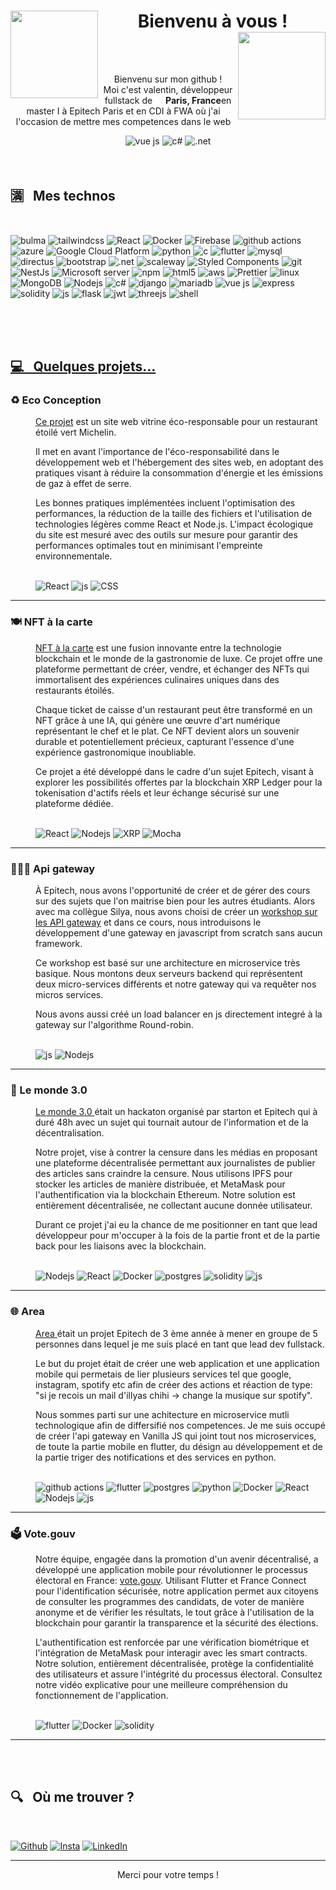 <div>
  <h1 align="center">
  <img src="https://media.giphy.com/media/v1.Y2lkPTc5MGI3NjExaHdxNnk2YXdqM2N3eGV2bmp3eDNzOWF5NmZjOWM0dG1hMWJtMmZ1NiZlcD12MV9pbnRlcm5hbF9naWZfYnlfaWQmY3Q9Zw/BPJmthQ3YRwD6QqcVD/giphy.gif" width="140" align="left"/> 
    Bienvenu à vous !
<img src="https://media.giphy.com/media/v1.Y2lkPTc5MGI3NjExaHdxNnk2YXdqM2N3eGV2bmp3eDNzOWF5NmZjOWM0dG1hMWJtMmZ1NiZlcD12MV9pbnRlcm5hbF9naWZfYnlfaWQmY3Q9Zw/BPJmthQ3YRwD6QqcVD/giphy.gif" width="140" align="right"/> 
  </h1>   
</div>

<br>
<br>

<div align="center">
  <p>Bienvenu sur mon github ! <br> Moi c'est valentin, développeur fullstack de <img src="https://cdn-icons-png.flaticon.com/512/197/197560.png" width="13"/> <b>Paris, France</b>en master I à     Epitech Paris et en CDI à FWA où j'ai l'occasion de mettre mes competences dans le web
  </p>
  <img alt="vue js" src="https://img.shields.io/badge/vuejs-%2335495e.svg?style=for-the-badge&logo=vuedotjs&logoColor=%234FC08D" />
  <img alt="c#" src="https://img.shields.io/badge/c%23-%23239120.svg?style=for-the-badge&logo=csharp&logoColor=white" />
  <img alt=".net" src="https://img.shields.io/badge/.NET-5C2D91?style=for-the-badge&logo=.net&logoColor=white" />
</div>
  
<br>
<br>

<h2>🈵 &nbsp; Mes technos</h2>
<br>
<p>
  <img alt="bulma" src="https://img.shields.io/badge/bulma-00D0B1?style=flat-square&logo=bulma&logoColor=white" />
  <img alt="tailwindcss" src="https://img.shields.io/badge/tailwindcss-%2338B2AC.svg?style=flat-square&logo=tailwind-css&logoColor=white" />
  <img alt="React" src="https://img.shields.io/badge/-React-45b8d8?style=flat-square&logo=react&logoColor=white" />
  <img alt="Docker" src="https://img.shields.io/badge/-Docker-46a2f1?style=flat-square&logo=docker&logoColor=white" />
  <img alt="Firebase" src="https://img.shields.io/badge/Firebase-039BE5?style=flat-square&logo=Firebase&logoColor=white" />
  <img alt="github actions" src="https://img.shields.io/badge/-Github_Actions-2088FF?style=flat-square&logo=github-actions&logoColor=white" />
  <img alt="azure" src="https://img.shields.io/badge/azure-%230072C6.svg?style=flat-square&logo=microsoftazure&logoColor=white" />
  <img alt="Google Cloud Platform" src="https://img.shields.io/badge/-Google_Cloud_Platform-1a73e8?style=flat-square&logo=google-cloud&logoColor=white" />
  <img alt="python" src="https://img.shields.io/badge/python-3670A0?style=flat-square&logo=python&logoColor=ffdd54" />
  <img alt="c" src="https://img.shields.io/badge/c-%2300599C.svg?style=flat-square&logo=c&logoColor=white" />
  <img alt="flutter" src="https://img.shields.io/badge/Flutter-%2302569B.svg?style=flat-square&logo=Flutter&logoColor=white" />
  <img alt="mysql" src="https://img.shields.io/badge/mysql-%2300f.svg?style=flat-square&logo=mysql&logoColor=white" />
  <img alt="directus" src="https://img.shields.io/badge/directus-%2364f.svg?style=flat-square&logo=directus&logoColor=white" />
  <img alt="bootstrap" src="https://img.shields.io/badge/bootstrap-%238511FA.svg?style=flat-square&logo=bootstrap&logoColor=white" />
  <img alt=".net" src="https://img.shields.io/badge/.NET-5C2D91?style=flat-square&logo=.net&logoColor=white" />
  <img alt="scaleway" src="https://img.shields.io/badge/SCALEWAY-%234f0599.svg?style=flat-square&logo=scaleway&logoColor=white" />
  <img alt="Styled Components" src="https://img.shields.io/badge/-Styled_Components-db7092?style=flat-square&logo=styled-components&logoColor=white" />
  <img alt="git" src="https://img.shields.io/badge/-Git-F05032?style=flat-square&logo=git&logoColor=white" />
  <img alt="NestJs" src="https://img.shields.io/badge/-NestJs-ea2845?style=flat-square&logo=nestjs&logoColor=white" />
  <img alt="Microsoft server" src="https://img.shields.io/badge/Microsoft%20SQL%20Server-CC2927?style=flat-square&logo=microsoft%20sql%20server&logoColor=white" />
  <img alt="npm" src="https://img.shields.io/badge/-NPM-CB3837?style=flat-square&logo=npm&logoColor=white" />
  <img alt="html5" src="https://img.shields.io/badge/-HTML5-E34F26?style=flat-square&logo=html5&logoColor=white" />
  <img alt="aws" src="https://img.shields.io/badge/AWS-%23FF9900.svg?style=flat-square&logo=amazon-aws&logoColor=white" />
  <img alt="Prettier" src="https://img.shields.io/badge/-Prettier-F7B93E?style=flat-square&logo=prettier&logoColor=white" />
  <img alt="linux" src="https://img.shields.io/badge/Linux-FCC624?style=flat-square&logo=linux&logoColor=black" />
  <img alt="MongoDB" src="https://img.shields.io/badge/-MongoDB-13aa52?style=flat-square&logo=mongodb&logoColor=white" />
  <img alt="Nodejs" src="https://img.shields.io/badge/-Nodejs-43853d?style=flat-square&logo=Node.js&logoColor=white" />
  <img alt="c#" src="https://img.shields.io/badge/c%23-%23239120.svg?style=flat-square&logo=csharp&logoColor=white" />
  <img alt="django" src="https://img.shields.io/badge/django-%23092E20.svg?style=flat-square&logo=django&logoColor=white" />
  <img alt="mariadb" src="https://img.shields.io/badge/MariaDB-003545?style=flat-square&logo=mariadb&logoColor=white" />
  <img alt="vue js" src="https://img.shields.io/badge/vuejs-%2335495e.svg?style=flat-square&logo=vuedotjs&logoColor=%234FC08D" />
  <img alt="express" src="https://img.shields.io/badge/express.js-%23404d59.svg?style=flat-square&logo=express&logoColor=%2361DAFB" />
  <img alt="solidity" src="https://img.shields.io/badge/Solidity-%23363636.svg?style=flat-square&logo=solidity&logoColor=white" />
  <img alt="js" src="https://img.shields.io/badge/javascript-%23323330.svg?style=flat-square&logo=javascript&logoColor=%23F7DF1E" />
  <img alt="flask" src="https://img.shields.io/badge/flask-%23000.svg?style=flat-square&logo=flask&logoColor=white" />
  <img alt="jwt" src="https://img.shields.io/badge/JWT-black?style=flat-square&logo=JSON%20web%20tokens" />
  <img alt="threejs" src="https://img.shields.io/badge/threejs-black?style=flat-square&logo=three.js&logoColor=white" />
  <img alt="shell" src="https://img.shields.io/badge/shell_script-%23121011.svg?style=flat-square&logo=gnu-bash&logoColor=white" />
  <img alt="" src="" />
  <img alt="" src="" />
  <img alt="" src="" />
  <img alt="" src="" />
</p>
<br>
<br>
<br>


<a href="https://github.com/valoup917/eco_conception"> <h2>💻 &nbsp; Quelques projets...</h2> </a>

<dl>
  <h3>♻️ Eco Conception</h3>
  <dd>
    <dl>
      <p>
<a href="https://github.com/valoup917/eco_conception">Ce projet</a> est un site web vitrine éco-responsable pour un restaurant étoilé vert Michelin.

Il met en avant l'importance de l'éco-responsabilité dans le développement web et l'hébergement des sites web, en adoptant des pratiques visant à réduire la consommation d'énergie et les émissions de gaz à effet de serre.

Les bonnes pratiques implémentées incluent l'optimisation des performances, la réduction de la taille des fichiers et l'utilisation de technologies légères comme React et Node.js. L'impact écologique du site est mesuré avec des outils sur mesure pour garantir des performances optimales tout en minimisant l'empreinte environnementale.
      </p>
<br>
    <img alt="React" src="https://img.shields.io/badge/-React-45b8d8?style=for-the-badge&logo=react&logoColor=white" />
    <img alt="js" src="https://img.shields.io/badge/javascript-%23323330.svg?style=for-the-badge&logo=javascript&logoColor=%23F7DF1E" />
    <img alt="CSS" src="https://img.shields.io/badge/css3-%231572B6.svg?style=for-the-badge&logo=css3&logoColor=white" />
    </dl>
  </dd>
</dl>

---

<dl>
  <h3>🍽️ NFT à la carte</h3>
  <dd>
    <dl>
 <a href="https://github.com/valoup917/nft-a-la-carte">NFT à la carte</a> est une fusion innovante entre la technologie blockchain et le monde de la gastronomie de luxe. Ce projet offre une plateforme permettant de créer, vendre, et échanger des NFTs qui immortalisent des expériences culinaires uniques dans des restaurants étoilés.

Chaque ticket de caisse d'un restaurant peut être transformé en un NFT grâce à une IA, qui génère une œuvre d'art numérique représentant le chef et le plat. Ce NFT devient alors un souvenir durable et potentiellement précieux, capturant l'essence d'une expérience gastronomique inoubliable.

Ce projet a été développé dans le cadre d'un sujet Epitech, visant à explorer les possibilités offertes par la blockchain XRP Ledger pour la tokenisation d'actifs réels et leur échange sécurisé sur une plateforme dédiée.
      </p>
<br>
    <img alt="React" src="https://img.shields.io/badge/-React-45b8d8?style=for-the-badge&logo=react&logoColor=white" />
    <img alt="Nodejs" src="https://img.shields.io/badge/-Nodejs-43853d?style=for-the-badge&logo=Node.js&logoColor=white" />
    <img alt="XRP" src="https://img.shields.io/badge/Xrp-black?style=for-the-badge&logo=xrp&logoColor=white" />
    <img alt="Mocha" src="https://img.shields.io/badge/mocha.js-323330?style=for-the-badge&logo=mocha&logoColor=Brown" />
    </dl>
  </dd>
</dl>

<!--
---
<h3>🔔 PWA</h3>
-->

---

<dl>
  <h3>👨🏼‍🏫 Api gateway</h3>
  <dd>
    <dl>
      <p>
  À Epitech, nous avons l'opportunité de créer et de gérer des cours sur des sujets que l'on maitrise bien pour les autres étudiants. Alors avec ma collègue Silya, nous avons choisi de créer un <a href="https://github.com/valoup917/API_gateway">workshop sur les API gateway</a> et dans ce cours, nous introduisons le développement d'une gateway en javascript from scratch sans aucun framework.

Ce workshop est basé sur une architecture en microservice très basique. Nous montons deux serveurs backend qui représentent deux micro-services différents et notre gateway qui va requêter nos micros services.

Nous avons aussi créé un load balancer en js directement integré à la gateway sur l'algorithme Round-robin.
      </p>
<br>
    <img alt="js" src="https://img.shields.io/badge/javascript-%23323330.svg?style=for-the-badge&logo=javascript&logoColor=%23F7DF1E" />
    <img alt="Nodejs" src="https://img.shields.io/badge/-Nodejs-43853d?style=for-the-badge&logo=Node.js&logoColor=white" />
    </dl>
  </dd>
</dl>

---

<dl>
  <h3>📰 Le monde 3.0</h3>
  <dd>
    <dl>
      <p>
 <a href="https://github.com/valoup917/Le-Monde3.0"> Le monde 3.0 </a> était un hackaton organisé par starton et Epitech qui à duré 48h avec un sujet qui tournait autour de l'information et de la décentralisation.

Notre projet, vise à contrer la censure dans les médias en proposant une plateforme décentralisée permettant aux journalistes de publier des articles sans craindre la censure. Nous utilisons IPFS pour stocker les articles de manière distribuée, et MetaMask pour l'authentification via la blockchain Ethereum. Notre solution est entièrement décentralisée, ne collectant aucune donnée utilisateur.

Durant ce projet j'ai eu la chance de me positionner en tant que lead développeur pour m'occuper à la fois de la partie front et de la partie back pour les liaisons avec la blockchain.
     </p>
<br>
    <img alt="Nodejs" src="https://img.shields.io/badge/-Nodejs-43853d?style=for-the-badge&logo=Node.js&logoColor=white" />
    <img alt="React" src="https://img.shields.io/badge/-React-45b8d8?style=for-the-badge&logo=react&logoColor=white" />
    <img alt="Docker" src="https://img.shields.io/badge/-Docker-46a2f1?style=for-the-badge&logo=docker&logoColor=white" />
    <img alt="postgres" src="https://img.shields.io/badge/postgres-%23316192.svg?style=for-the-badge&logo=postgresql&logoColor=white" />
    <img alt="solidity" src="https://img.shields.io/badge/Solidity-%23363636.svg?style=for-the-badge&logo=solidity&logoColor=white" />
    <img alt="js" src="https://img.shields.io/badge/javascript-%23323330.svg?style=for-the-badge&logo=javascript&logoColor=%23F7DF1E" />
    </dl>
  </dd>
</dl>

---

<dl>
  <h3>🌐 Area</h3>
  <dd>
    <dl>
      <p>
 <a href="https://github.com/valoup917/area-valentin.fouillet"> Area </a> était un projet Epitech de 3 ème année à mener en groupe de 5 personnes dans lequel je me suis placé en tant que lead dev fullstack.

Le but du projet était de créer une web application et une application mobile qui permetais de lier plusieurs services tel que google, instagram, spotify etc afin de créer des actions et réaction de type: "si je recois un mail d'illyas chihi -> change la musique sur spotify".

Nous sommes parti sur une achitecture en microservice mutli technologique afin de differsifié nos competences. Je me suis occupé de créer l'api gateway en Vanilla JS qui joint tout nos microservices, de toute la partie mobile en flutter, du désign au développement et de la partie triger des notifications et des services en python.
     </p>
<br>
    <img alt="github actions" src="https://img.shields.io/badge/github%20actions-%232671E5.svg?style=for-the-badge&logo=githubactions&logoColor=white" />
    <img alt="flutter" src="https://img.shields.io/badge/Flutter-%2302569B.svg?style=for-the-badge&logo=Flutter&logoColor=white" />
    <img alt="postgres" src="https://img.shields.io/badge/postgres-%23316192.svg?style=for-the-badge&logo=postgresql&logoColor=white" />
    <img alt="python" src="https://img.shields.io/badge/python-3670A0?style=for-the-badge&logo=python&logoColor=ffdd54" />
    <img alt="Docker" src="https://img.shields.io/badge/-Docker-46a2f1?style=for-the-badge&logo=docker&logoColor=white" />
    <img alt="React" src="https://img.shields.io/badge/-React-45b8d8?style=for-the-badge&logo=react&logoColor=white" />
    <img alt="Nodejs" src="https://img.shields.io/badge/-Nodejs-43853d?style=for-the-badge&logo=Node.js&logoColor=white" />
    <img alt="js" src="https://img.shields.io/badge/javascript-%23323330.svg?style=for-the-badge&logo=javascript&logoColor=%23F7DF1E" />
    </dl>
  </dd>
</dl>

---

<dl>
  <h3>🗳️ Vote.gouv</h3>
  <dd>
    <dl>
      <p>
Notre équipe, engagée dans la promotion d'un avenir décentralisé, a développé une application mobile pour révolutionner le processus électoral en France: <a href="https://github.com/valoup917/Le-Monde3.0"> vote.gouv</a>. Utilisant Flutter et France Connect pour l'identification sécurisée, notre application permet aux citoyens de consulter les programmes des candidats, de voter de manière anonyme et de vérifier les résultats, le tout grâce à l'utilisation de la blockchain pour garantir la transparence et la sécurité des élections.

L'authentification est renforcée par une vérification biométrique et l'intégration de MetaMask pour interagir avec les smart contracts. Notre solution, entièrement décentralisée, protège la confidentialité des utilisateurs et assure l'intégrité du processus électoral. Consultez notre vidéo explicative pour une meilleure compréhension du fonctionnement de l'application.
     </p>
<br>
    <img alt="flutter" src="https://img.shields.io/badge/Flutter-%2302569B.svg?style=for-the-badge&logo=Flutter&logoColor=white" />
    <img alt="Docker" src="https://img.shields.io/badge/-Docker-46a2f1?style=for-the-badge&logo=docker&logoColor=white" />
    <img alt="solidity" src="https://img.shields.io/badge/Solidity-%23363636.svg?style=for-the-badge&logo=solidity&logoColor=white" />
    </dl>
  </dd>
</dl>

---

<br>
<br>

<h2>🔍 &nbsp; Où me trouver ?</h2>
<br>
<p>
<a href="https://github.com/valoup917" target="_blank"><img alt="Github" src="https://img.shields.io/badge/GitHub-%2312100E.svg?&style=for-the-badge&logo=Github&logoColor=white" /></a> 
<a href="https://www.instagram.com/_valoup/" target="_blank"><img alt="Insta" src="https://img.shields.io/badge/Instagram-%23E4405F.svg?style=for-the-badge&logo=Instagram&logoColor=white" /></a> 
<a href="https://www.linkedin.com/in/valentin-fouillet" target="_blank"><img alt="LinkedIn" src="https://img.shields.io/badge/linkedin-%230077B5.svg?&style=for-the-badge&logo=linkedin&logoColor=white" /></a>
</p>

------------
<p align="center">Merci pour votre temps !</p>
